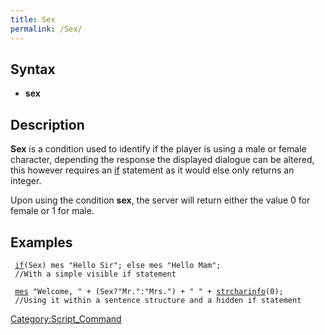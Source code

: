 ```yaml
---
title: Sex
permalink: /Sex/
---
```


Syntax
------

-   **sex**

Description
-----------

**Sex** is a condition used to identify if the player is using a male or female character, depending the response the displayed dialogue can be altered, this however requires an [if](/if "wikilink") statement as it would else only returns an integer.

Upon using the condition **sex**, the server will return either the value 0 for female or 1 for male.

Examples
--------

` `[`if`](/if "wikilink")`(Sex) mes "Hello Sir"; else mes "Hello Mam";`
` //With a simple visible if statement`

` `[`mes`](/mes "wikilink")` "Welcome, " + (Sex?"Mr.":"Mrs.") + " " + `[`strcharinfo`](/strcharinfo "wikilink")`(0);`
` //Using it within a sentence structure and a hidden if statement`

[Category:Script_Command](/Category:Script_Command "wikilink")